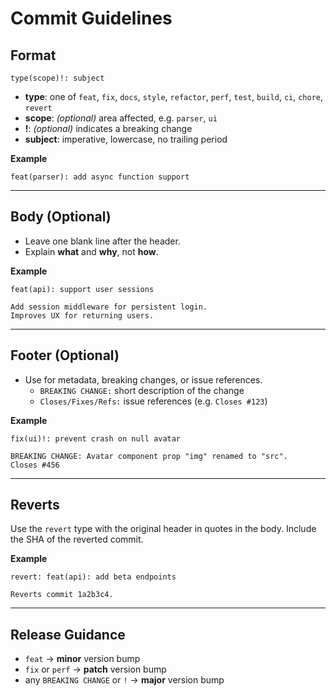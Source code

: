 # Commit Guidelines

## Format

```
type(scope)!: subject
```

- **type**: one of `feat`, `fix`, `docs`, `style`, `refactor`, `perf`, `test`, `build`, `ci`,
  `chore`, `revert`
- **scope**: _(optional)_ area affected, e.g. `parser`, `ui`
- **!**: _(optional)_ indicates a breaking change
- **subject**: imperative, lowercase, no trailing period

**Example**

```
feat(parser): add async function support
```

---

## Body (Optional)

- Leave one blank line after the header.
- Explain **what** and **why**, not **how**.

**Example**

```
feat(api): support user sessions

Add session middleware for persistent login.
Improves UX for returning users.
```

---

## Footer (Optional)

- Use for metadata, breaking changes, or issue references.
  - `BREAKING CHANGE:` short description of the change
  - `Closes/Fixes/Refs:` issue references (e.g. `Closes #123`)

**Example**

```
fix(ui)!: prevent crash on null avatar

BREAKING CHANGE: Avatar component prop "img" renamed to "src".
Closes #456
```

---

## Reverts

Use the `revert` type with the original header in quotes in the body. Include the SHA of the
reverted commit.

**Example**

```
revert: feat(api): add beta endpoints

Reverts commit 1a2b3c4.
```

---

## Release Guidance

- `feat` → **minor** version bump
- `fix` or `perf` → **patch** version bump
- any `BREAKING CHANGE` or `!` → **major** version bump
